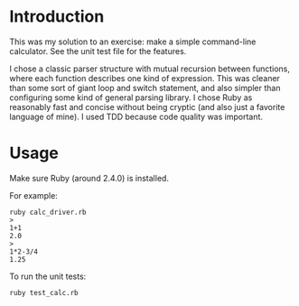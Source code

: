 # Introduction

This was my solution to an exercise: make a simple command-line calculator. See the unit test file for the features.

I chose a classic parser structure with mutual recursion between functions, where each function describes one kind of expression. This was cleaner than some sort of giant loop and switch statement, and also simpler than configuring some kind of general parsing library. I chose Ruby as reasonably fast and concise without being cryptic (and also just a favorite language of mine). I used TDD because code quality was important.

# Usage

Make sure Ruby (around 2.4.0) is installed.

For example:
```
ruby calc_driver.rb
>
1+1
2.0
>
1*2-3/4
1.25
```

To run the unit tests:
```
ruby test_calc.rb
```
